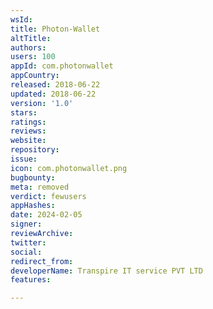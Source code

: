 ```yaml
---
wsId: 
title: Photon-Wallet
altTitle: 
authors: 
users: 100
appId: com.photonwallet
appCountry: 
released: 2018-06-22
updated: 2018-06-22
version: '1.0'
stars: 
ratings: 
reviews: 
website: 
repository: 
issue: 
icon: com.photonwallet.png
bugbounty: 
meta: removed
verdict: fewusers
appHashes: 
date: 2024-02-05
signer: 
reviewArchive: 
twitter: 
social: 
redirect_from: 
developerName: Transpire IT service PVT LTD
features: 

---
```


